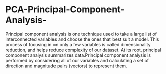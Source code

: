 # PCA-Principal-Component-Analysis-
Principal component analysis is one technique used to take a large list of interconnected variables and choose the ones that best suit a model. This process of focusing in on only a few variables is called dimensionality reduction, and helps reduce complexity of our dataset. At its root, principal component analysis summarizes data.Principal component analysis is performed by considering all of our variables and calculating a set of direction and magnitude pairs (vectors) to represent them.
